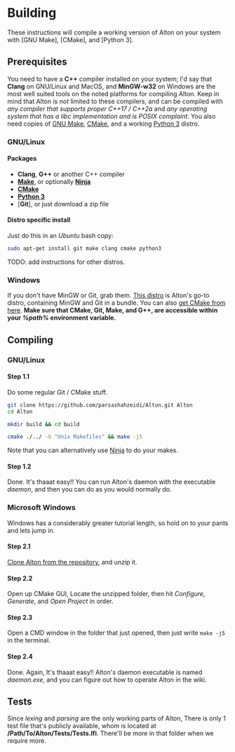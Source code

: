 # Building

These instructions will compile a working version of Alton on your system with [GNU Make], [CMake], and [Python 3].

## Prerequisites

You need to have a **C++** compiler installed on your system; I'd say that **Clang** on GNU/Linux and MacOS, and **MinGW-w32** on Windows are the most well suited tools on the noted platforms for compiling Alton. Keep in mind that Alton is *not* limited to these compilers, and can be compiled with *any compiler that supports proper C++17 / C++2a* and *any operating system that has a libc implementation and is POSIX complaint*. You also need copies of [GNU Make][GNUMakeLink], [CMake][CMakeLink], and a working [Python 3][PythonLink] distro.

### GNU/Linux

#### Packages

* **Clang**, **G++** or another C++ compiler
* [**Make**][GNUMakeLink], or optionally [**Ninja**][NinjaLink]
* [**CMake**][CMakeLink]
* [**Python 3**][PythonLink]
* [**Git**], or just download a zip file

#### Distro specific install

Just do this in an *Ubuntu* bash copy:
```bash
sudo apt-get install git make clang cmake python3
```

TODO: add instructions for other distros.

### Windows

If you don't have MinGW or Git, grab them. [This distro][NuwenMinGW] is Alton's go-to distro, containing MinGW and Git in a bundle.
You can also [get CMake from here][CMakeLink]. **Make sure that CMake, Git, Make, and G++, are accessible within your _%path%_ environment variable.**

## Compiling

### GNU/Linux

#### Step 1.1

Do some regular Git / CMake stuff.

```bash
git clone https://github.com/parsashahzeidi/Alton.git Alton
cd Alton

mkdir build && cd build

cmake ./../ -G "Unix Makefiles" && make -j5
```

Note that you can alternatively use [Ninja][NinjaLink] to do your makes.

#### Step 1.2

Done. It's thaaat easy!! You can run Alton's daemon with the executable *daemon*, and then you can do as you would normally do.

### Microsoft Windows

Windows has a considerably greater tutorial length, so hold on to your pants and lets jump in.

#### Step 2.1

[Clone Alton from the repository](https://github.com/parsashahzeidi/Alton), and unzip it.

#### Step 2.2

Open up CMake GUI, Locate the unzipped folder, then hit *Configure*, *Generate*, and *Open Project* in order.

#### Step 2.3

Open a CMD window in the folder that just opened, then just write `make -j5` in the terminal.

#### Step 2.4

Done. Again, It's thaaat easy!! Alton's daemon executable is named *daemon.exe*, and you can figure out how to operate Alton in the wiki.

## Tests

Since *lexing* and *parsing* are the only working parts of Alton, There is only 1 test file that's publicly available, whom is located at **/Path/To/Alton/Tests/Tests.lfi**. There'll be more in that folder when we require more.

[NuwenMinGW]: https://nuwen.net/mingw.html
[NinjaLink]: https://ninja-build.org/
[GNUMakeLink]: https://www.gnu.org/software/make/
[CMakeLink]: https://cmake.org/
[PythonLink]: https://www.python.org/
